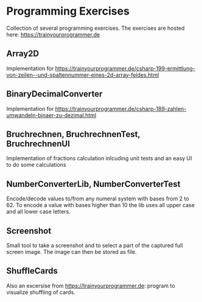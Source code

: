 # Programming Exercises
Collection of several programming exercises. The exercises are hosted here: https://trainyourprogrammer.de

## Array2D
Implementation for https://trainyourprogrammer.de/csharp-199-ermittlung-von-zeilen--und-spaltennummer-eines-2d-array-feldes.html

## BinaryDecimalConverter
Implementation for https://trainyourprogrammer.de/csharp-189-zahlen-umwandeln-binaer-zu-dezimal.html

## Bruchrechnen, BruchrechnenTest, BruchrechnenUI
Implementation of fractions calculation inlcuding unit tests and an easy UI to do some calculations

## NumberConverterLib, NumberConverterTest
Encode/decode values to/from any numeral system with bases from 2 to 62. To encode a value with bases higher than 10 the lib uses all upper case and all lower case letters.

## Screenshot
Small tool to take a screenshot and to select a part of the captured full screen image. The image can then be stored as file.

## ShuffleCards
Also an excersise from https://trainyourprogrammer.de: program to visualize shuffling of cards.
